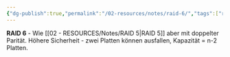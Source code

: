 ```yaml
---
{"dg-publish":true,"permalink":"/02-resources/notes/raid-6/","tags":["raid/doppel-parität","sicherheit/zwei-ausfälle","hardware"],"noteIcon":"","updated":"2025-09-05T10:12:31.511+02:00"}
---
```



**RAID 6** - Wie [[02 - RESOURCES/Notes/RAID 5\|RAID 5]] aber mit doppelter Parität.
Höhere Sicherheit - zwei Platten können ausfallen, Kapazität = n-2 Platten.